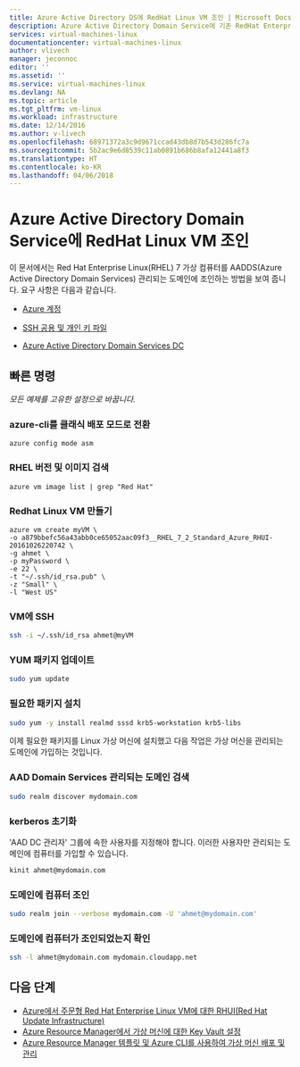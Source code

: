 ```yaml
---
title: Azure Active Directory DS에 RedHat Linux VM 조인 | Microsoft Docs
description: Azure Active Directory Domain Service에 기존 RedHat Enterprise Linux 7 VM을 조인하는 방법입니다.
services: virtual-machines-linux
documentationcenter: virtual-machines-linux
author: vlivech
manager: jeconnoc
editor: ''
ms.assetid: ''
ms.service: virtual-machines-linux
ms.devlang: NA
ms.topic: article
ms.tgt_pltfrm: vm-linux
ms.workload: infrastructure
ms.date: 12/14/2016
ms.author: v-livech
ms.openlocfilehash: 68971372a3c9d9671ccad43db8d7b543d286fc7a
ms.sourcegitcommit: 5b2ac9e6d8539c11ab0891b686b8afa12441a8f3
ms.translationtype: HT
ms.contentlocale: ko-KR
ms.lasthandoff: 04/06/2018
---
```

# <a name="join-a-redhat-linux-vm-to-an-azure-active-directory-domain-service"></a>Azure Active Directory Domain Service에 RedHat Linux VM 조인

이 문서에서는 Red Hat Enterprise Linux(RHEL) 7 가상 컴퓨터를 AADDS(Azure Active Directory Domain Services) 관리되는 도메인에 조인하는 방법을 보여 줍니다.  요구 사항은 다음과 같습니다.

- [Azure 계정](https://azure.microsoft.com/pricing/free-trial/)

- [SSH 공용 및 개인 키 파일](mac-create-ssh-keys.md)

- [Azure Active Directory Domain Services DC](../../active-directory-domain-services/active-directory-ds-getting-started.md?toc=%2fazure%2fvirtual-machines%2flinux%2ftoc.json)

## <a name="quick-commands"></a>빠른 명령

_모든 예제를 고유한 설정으로 바꿉니다._

### <a name="switch-the-azure-cli-to-classic-deployment-mode"></a>azure-cli를 클래식 배포 모드로 전환

```azurecli
azure config mode asm
```

### <a name="search-for-a-rhel-version-and-image"></a>RHEL 버전 및 이미지 검색

```azurecli
azure vm image list | grep "Red Hat"
```

### <a name="create-a-redhat-linux-vm"></a>Redhat Linux VM 만들기

```azurecli
azure vm create myVM \
-o a879bbefc56a43abb0ce65052aac09f3__RHEL_7_2_Standard_Azure_RHUI-20161026220742 \
-g ahmet \
-p myPassword \
-e 22 \
-t "~/.ssh/id_rsa.pub" \
-z "Small" \
-l "West US"
```

### <a name="ssh-to-the-vm"></a>VM에 SSH

```bash
ssh -i ~/.ssh/id_rsa ahmet@myVM
```

### <a name="update-yum-packages"></a>YUM 패키지 업데이트

```bash
sudo yum update
```

### <a name="install-packages-needed"></a>필요한 패키지 설치

```bash
sudo yum -y install realmd sssd krb5-workstation krb5-libs
```

이제 필요한 패키지를 Linux 가상 머신에 설치했고 다음 작업은 가상 머신을 관리되는 도메인에 가입하는 것입니다.

### <a name="discover-the-aad-domain-services-managed-domain"></a>AAD Domain Services 관리되는 도메인 검색

```bash
sudo realm discover mydomain.com
```

### <a name="initialize-kerberos"></a>kerberos 초기화

'AAD DC 관리자' 그룹에 속한 사용자를 지정해야 합니다. 이러한 사용자만 관리되는 도메인에 컴퓨터를 가입할 수 있습니다.

```bash
kinit ahmet@mydomain.com
```

### <a name="join-the-machine-to-the-domain"></a>도메인에 컴퓨터 조인

```bash
sudo realm join --verbose mydomain.com -U 'ahmet@mydomain.com'
```

### <a name="verify-the-machine-is-joined-to-the-domain"></a>도메인에 컴퓨터가 조인되었는지 확인

```bash
ssh -l ahmet@mydomain.com mydomain.cloudapp.net
```

## <a name="next-steps"></a>다음 단계

* [Azure에서 주문형 Red Hat Enterprise Linux VM에 대한 RHUI(Red Hat Update Infrastructure)](update-infrastructure-redhat.md?toc=%2fazure%2fvirtual-machines%2flinux%2ftoc.json)
* [Azure Resource Manager에서 가상 머신에 대한 Key Vault 설정](key-vault-setup.md?toc=%2fazure%2fvirtual-machines%2flinux%2ftoc.json)
* [Azure Resource Manager 템플릿 및 Azure CLI를 사용하여 가상 머신 배포 및 관리](../linux/create-ssh-secured-vm-from-template.md?toc=%2fazure%2fvirtual-machines%2flinux%2ftoc.json)
